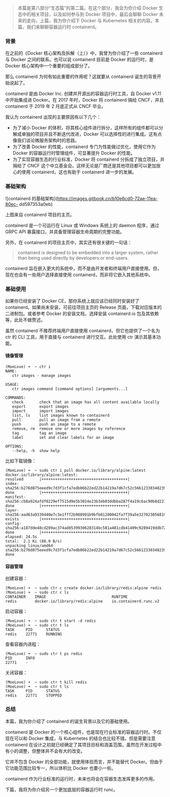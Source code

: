 > 本篇是第八部分“生态篇”的第二篇。在这个部分，我会为你介绍 Docker 生态中的相关项目，以及如何参与到 Docker 项目中，最后会聊聊
> Docker 未来的走向，上篇，我为你介绍下 Docker 与 Kubernetes 相关的内容。本篇，我们来聊聊容器运行时 containerd。

### 背景

在之前的《Docker 核心架构及拆解（上）》中，我曾为你介绍了一些 containerd 与 Docker 之间的联系。也可以说 containerd
目前是 Docker 的运行时，是 Docker 核心架构中一个重要的组成部分了。

那么 containerd 为何有如此重要的作用呢？这就要从 containerd 诞生的背景开始说起了。

containerd 是由 Docker Inc. 创建并开源出的容器运行时工具，自 Docker v1.11 中开始集成进 Docker。在 2017
年时，Docker 将 containerd 捐给 CNCF，并且 containerd 于 2019 年 2 月底正式从 CNCF 毕业。

我认为 containerd 出现的主要原因有以下几个：

  * 为了减小 Docker 的体积，将其核心组件进行拆分，这样所有的组件都可以分解成单独的项目并且不断迭代改进，Docker 可以选择性的进行集成。这有点像我们谈论微服务架构时的思路。
  * 为了改善 Docker 的性能，containerd 专门为性能做过优化，使用它作为 Docker 的容器运行时管理组件，可显著提升 Docker 的性能。
  * 为了实现容器生态的行业标准，Docker 将 containerd 分拆成了独立项目，并捐给了 CNCF 这个中立基金会。这样无论是厂商还是其他项目都可以更加放心的使用 containerd，这也有助于 containerd 进一步的发展。

### 基础架构

![containerd 的基础架构](https://images.gitbook.cn/b10e6cd0-72ae-11ea-80ec-
dd597353a0eb)

上图来自 containerd 项目的主页。

containerd 是一个可运行在 Linux 或 Windows 系统上的 daemon 程序，通过 GRPC API
暴露接口，并具备管理容器生命周期的完整功能。

另外，在 containerd 的项目主页中，其实还有很关键的一句话：

> containerd is designed to be embedded into a larger system, rather than
> being used directly by developers or end-users.

containerd 旨在嵌入更大的系统中，而不是由开发者和终端用户直接使用。但，现在也会有一些用户选择直接使用
containerd，而非将它嵌入其他系统中。

### 基础使用

如果你已经安装了 Docker CE，那你系统上就应该已经同时安装好了 containerd。如果尚未安装，可前往项目主页的 Release
页面，下载对应版本的二进制包。或者参考 Docker 的安装文档，选择安装 containerd.io 包及其依赖等，此处不做赘述。

虽然 containerd 不推荐终端用户直接使用 containerd，但它也提供了一个名为 ctr 的 CLI 工具，用于直接与 containerd
进行交互。此处使用 ctr 演示其基本功能。

#### **镜像管理**

    
    
    (MoeLove) ➜  ~ ctr i 
    NAME:
       ctr images - manage images
    
    USAGE:
       ctr images command [command options] [arguments...]
    
    COMMANDS:
       check       check that an image has all content available locally
       export      export images
       import      import images
       list, ls    list images known to containerd
       pull        pull an image from a remote
       push        push an image to a remote
       remove, rm  remove one or more images by reference
       tag         tag an image
       label       set and clear labels for an image
    
    OPTIONS:
       --help, -h  show help
    

比如下载镜像：

    
    
    (MoeLove) ➜  ~ sudo ctr i pull docker.io/library/alpine:latest
    docker.io/library/alpine:latest:                                                  resolved       |++++++++++++++++++++++++++++++++++++++| 
    index-sha256:b276d875eeed9c7d3f1cfa7edb06b22ed22b14219a7d67c52c56612330348239:    done           |++++++++++++++++++++++++++++++++++++++| 
    manifest-sha256:cb8a924afdf0229ef7515d9e5b3024e23b3eb03ddbba287f4a19c6ac90b8d221: done           |++++++++++++++++++++++++++++++++++++++| 
    layer-sha256:aad63a9339440e7c3e1fff2b988991b9bfb81280042fa7f39a5e327023056819:    exists         |++++++++++++++++++++++++++++++++++++++| 
    config-sha256:a187dde48cd289ac374ad8539930628314bc581a481cdb41409c9289419ddb72:   done           |++++++++++++++++++++++++++++++++++++++| 
    elapsed: 24.5s                                                                    total:  2.1 Ki (88.0 B/s)                                        
    unpacking linux/amd64 sha256:b276d875eeed9c7d3f1cfa7edb06b22ed22b14219a7d67c52c56612330348239...
    done
    

#### **容器管理**

创建容器：

    
    
    (MoeLove) ➜  ~ sudo ctr c create docker.io/library/redis:alpine redis
    (MoeLove) ➜  ~ sudo ctr c ls                                     
    CONTAINER    IMAGE                             RUNTIME                  
    redis        docker.io/library/redis:alpine    io.containerd.runc.v2
    

启动容器：

    
    
    (MoeLove) ➜  ~ sudo ctr t start -d redis 
    (MoeLove) ➜  ~ sudo ctr t ls
    TASK     PID      STATUS    
    redis    22771    RUNNING
    

查看容器内进程：

    
    
    (MoeLove) ➜  ~ sudo ctr t ps redis
    PID      INFO            
    22771    -    
    

关闭容器：

    
    
    (MoeLove) ➜  ~ sudo ctr t kill redis 
    (MoeLove) ➜  ~ sudo ctr t ls         
    TASK     PID      STATUS    
    redis    22771    STOPPED
    

### 总结

本篇，我为你介绍了 containerd 的诞生背景以及它的基础使用。

containerd 是 Docker 的一个核心组件，也是现在行业标准的容器运行时。不仅现在可以和 Docker 集成，与 Kubernetes
的结合也比较不错。但是需要注意 containerd 在设计之初就已经确定了其项目目标和涵盖范围，虽然在开发过程中有小的调整，但整体并不会有大的改变。

它并不包含 Docker 的全部功能，就使用体验而言，并不能替代 Docker。但由于它功能范围比较专一，所以体积比 Docker 也要小一些。

containerd 作为行业标准的运行时，未来也将会在容器生态发挥更多的作用。

下篇，我将为你介绍另一个更加底层的容器运行时 runc。

